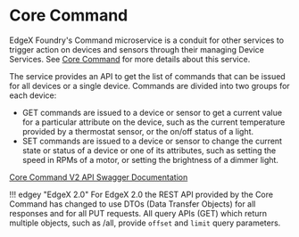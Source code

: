 # Core Command

EdgeX Foundry's Command microservice is a conduit for other services to
trigger action on devices and sensors through their managing Device
Services. See [Core Command](../../../microservices/core/command/Ch-Command/)  for more details about this service.

The service provides an API to get the list of commands that
can be issued for all devices or a single device. Commands are divided
into two groups for each device:

-   GET commands are issued to a device or sensor to get a current value
    for a particular attribute on the device, such as the current
    temperature provided by a thermostat sensor, or the on/off status of
    a light.
-   SET commands are issued to a device or sensor to change the current
    state or status of a device or one of its attributes, such as
    setting the speed in RPMs of a motor, or setting the brightness of a
    dimmer light.

[Core Command V2 API Swagger Documentation](https://app.swaggerhub.com/apis-docs/EdgeXFoundry1/core-command/2.1.0)

!!! edgey "EdgeX 2.0"
    For EdgeX 2.0 the REST API provided by the Core Command has changed to use DTOs (Data Transfer Objects) for all responses and for all PUT requests. All query APIs (GET) which return multiple objects, such as /all, provide `offset` and `limit` query parameters.

